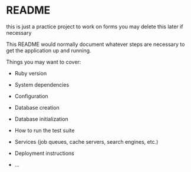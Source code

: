 # README




<!-- <form class="user-form" action="/users" method="post"
accept-charset="UTF-8">
<label for="username">username</label>
<input type="text" name="user[username]" id="username" value="">
<label for="email">email</label>
<input type="text" name="user[email]" id="email" value="">
<label for="password">password</label>
<input type="password" name="user[password]" id="password" value="">
<label for="submit">submit</label>
<input type="submit" name="commit" id="submit" value="">
<input type="hidden" name="authenticity_token"
value=" form_authenticity_token%>">
</form> -->








this is just a practice project to work on forms you may delete this
later if necessary

This README would normally document whatever steps are necessary to get the
application up and running.

Things you may want to cover:

* Ruby version

* System dependencies

* Configuration

* Database creation

* Database initialization

* How to run the test suite

* Services (job queues, cache servers, search engines, etc.)

* Deployment instructions

* ...
